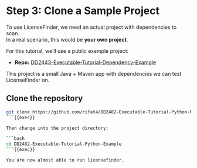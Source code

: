 # Step 3: Clone a Sample Project

To use LicenseFinder, we need an actual project with dependencies to scan.  
In a real scenario, this would be **your own project**.


For this tutorial, we’ll use a public example project:

- **Repo:** [DD2443-Executable-Tutorial-Dependency-Example](https://github.com/rifat4/DD2443-Executable-Tutorial-Dependency-Example)

This project is a small Java + Maven app with dependencies we can test LicenseFinder on.

## Clone the repository

```bash
git clone https://github.com/rifat4/DD2482-Executable-Tutorial-Python-Example.git
```{{exec}}

Then change into the project directory:

```bash
cd DD2482-Executable-Tutorial-Python-Example
```{{exec}}

You are now almost able to run licensefinder.